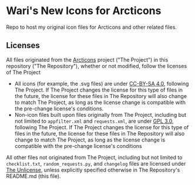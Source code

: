 # Wari's New Icons for Arcticons
Repo to host my original icon files for Arcticons and other related files.

## Licenses
All files originated from the [Arcticons](https://github.com/Donnnno/Arcticons) project ("The Project") in this repository ("The Repository"), whether or not modified, follow the licenses of The Project
- All icons (for example, the .svg files) are under [CC-BY-SA 4.0](https://creativecommons.org/licenses/by-sa/4.0/), following The Project. If The Project changes the license for this type of files in the future, the license for these files in The Repository will also change to match The Project, as long as the license change is compatible with the pre-change license's conditions.
- Non-icon files built upon files originally from The Project, including but not limited to `appfilter.xml` and `requests.xml`, are under [GPL 3.0](https://www.gnu.org/licenses/gpl-3.0.en.html), following The Project. If The Project changes the license for this type of files in the future, the license for these files in The Repository will also change to match The Project, as long as the license change is compatible with the pre-change license's conditions

All other files not originated from The Project, including but not limited to `checklist.txt`, `random_requests.py`, and `changelog` files are licensed under [The Unlicense](https://unlicense.org/), unless explicitly specified otherwise in The Repository's README.md (this file). 

